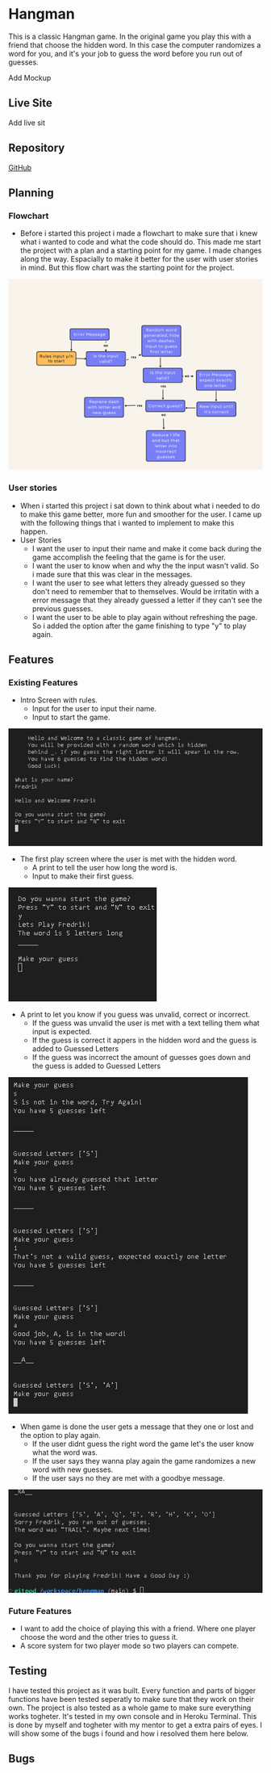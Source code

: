 # Hangman
This is a classic Hangman game. In the original game you play this with a friend that choose the hidden word. In this case the computer randomizes a word for you, and it's your job to guess the word before you run out of guesses. 

Add Mockup

## Live Site
Add live sit
## Repository
[GitHub](https://github.com/Stealthy20/hangman)
## Planning 
### Flowchart
-   Before i started this project i made a flowchart to make sure that i knew what i wanted to code and what the code should do. 
This made me start the project with a plan and a starting point for my game.
I made changes along the way. Espacially to make it better for the user with user stories in mind. But this flow chart was the starting point for the project.

![Image of the flowchart](docs/flowchart.png)

### User stories
- When i started this project i sat down to think about what i needed to do to make this game better, more fun and smoother for the user. I came up with the following things that i wanted to implement to make this happen.
- User Stories
    -   I want the user to input their name and make it come back during the game accomplish the feeling that the game is for the user.
    -   I want the user to know when and why the the input wasn't valid. So i made sure that this was clear in the messages. 
    -   I want the user to see what letters they already guessed so they don't need to remember that to themselves. Would be irritatin with a error message that they already guessed a letter if they can't see the previous guesses. 
    -   I want the user to be able to play again without refreshing the page. So i added the option after the game finishing to type "y" to play again.

## Features 

### Existing Features
-   Intro Screen with rules.
    - Input for the user to input their name.
    - Input to start the game. 

![Image of the intro screen](docs/intro.JPG)

-   The first play screen where the user is met with the hidden word.
    -   A print to tell the user how long the word is.
    -   Input to make their first guess. 

![Image of the first screen of the game](docs/first_game_screen.JPG)

-   A print to let you know if you guess was unvalid, correct or incorrect.
    -   If the guess was unvalid the user is met with a text telling them what input is expected.
    -   If the guess is correct it appers in the hidden word and the guess is added to Guessed Letters
    -   If the guess was incorrect the amount of guesses goes down and the guess is added to Guessed Letters

![Image of the diffrent outcomes from guesses](docs/outcome_guesses.JPG)

-   When game is done the user gets a message that they one or lost and the option to play again.
    -   If the user didnt guess the right word the game let's the user know what the word was. 
    -   If the user says they wanna play again the game randomizes a new word with new guesses. 
    -   If the user says no they are met with a goodbye message. 

![Image of the end of the game](docs/end_game.JPG)

### Future Features
-   I want to add the choice of playing this with a friend. Where one player choose the word and the other tries to guess it. 
-   A score system for two player mode so two players can compete. 

## Testing
I have tested this project as it was built. Every function and parts of bigger functions have been tested seperatly to make sure that they work on their own. 
The project is also tested as a whole game to make sure everything works togheter. It's tested in my own console and in Heroku Terminal. 
This is done by myself and togheter with my mentor to get a extra pairs of eyes. 
I will show some of the bugs i found and how i resolved them here below. 

## Bugs


